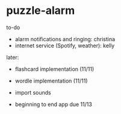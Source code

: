 # puzzle-alarm
to-do
- alarm notifications and ringing: christina 
- internet service (Spotify, weather): kelly

later: 
- flashcard implementation (11/11)
- wordle implementation (11/11)
- import sounds

- beginning to end app due 11/13
